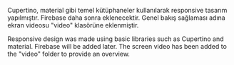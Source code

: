Cupertino, material gibi temel kütüphaneler kullanılarak responsive tasarım yapılmıştır. Firebase daha sonra eklenecektir.
Genel bakış sağlaması adına ekran videosu "video" klasörüne eklenmiştir.

Responsive design was made using basic libraries such as Cupertino and material. Firebase will be added later.
The screen video has been added to the "video" folder to provide an overview.

